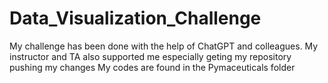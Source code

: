 # Data_Visualization_Challenge
My challenge has been done with the help of ChatGPT and colleagues. 
My instructor and TA also supported me especially geting my repository pushing my changes
My codes are found in the Pymaceuticals folder
